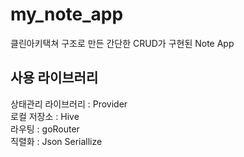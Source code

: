 # my_note_app

클린아키택쳐 구조로 만든 간단한 CRUD가 구현된 Note App


## 사용 라이브러리

상태관리 라이브러리 : Provider<br>
로컬 저장소 : Hive<br>
라우팅 : goRouter<br>
직렬화 : Json Seriallize<br>


